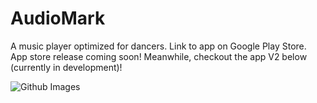 # AudioMark

A music player optimized for dancers. Link to app on Google Play Store. App store release coming soon! Meanwhile, checkout the app V2 below (currently in development)!

![Github Images](https://user-images.githubusercontent.com/67121244/202879280-c5afe8ea-77ec-4cc8-bd85-6e9d07771f41.png)
